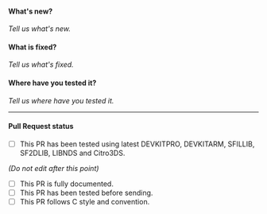 <!--- ##### REMEMBER TO ALWAYS TEST YOUR PR! -->
#### What's new?

_Tell us what's new._

#### What is fixed?

_Tell us what's fixed._

#### Where have you tested it?

_Tell us where have you tested it._

*** 
#### Pull Request status
- [ ]  This PR has been tested using latest DEVKITPRO, DEVKITARM, SFILLIB, SF2DLIB, LIBNDS and Citro3DS.  

_(Do not edit after this point)_
- [ ]  This PR is fully documented.
- [ ]  This PR has been tested before sending.
- [ ]  This PR follows C style and convention.

